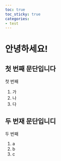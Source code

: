 ```yaml
---
toc: true
toc_sticky: true
categories:
- test
---
```

# 안녕하세요!

## 첫 번째 문단입니다
첫 번째
1. 가
2. 나
3. 다

## 두 번재 문단입니디
두 번째
1. a
2. b
3. c